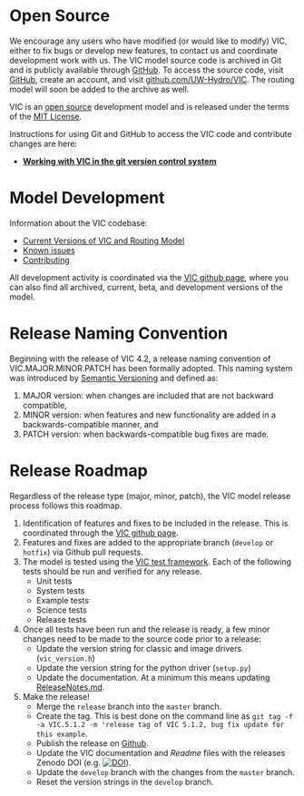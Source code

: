 # Open Source

We encourage any users who have modified (or would like to modify) VIC, either to fix bugs or develop new features, to contact us and coordinate development work with us. The VIC model source code is archived in Git and is publicly available through [GitHub](https://github.com). To access the source code, visit [GitHub](https://github.com), create an account, and visit [github.com/UW-Hydro/VIC](https://github.com/UW-Hydro/VIC). The routing model will soon be added to the archive as well.

VIC is an [open source](open-source-philosophy.md) development model and is released under the terms of the [MIT License](https://opensource.org/licenses/MIT).

Instructions for using Git and GitHub to access the VIC code and contribute changes are here:

*   **[Working with VIC in the git version control system](working-with-git.md)**

# Model Development

Information about the VIC codebase:

- [Current Versions of VIC and Routing Model](ReleaseNotes.md)
- [Known issues](https://github.com/UW-Hydro/VIC/issues)
- [Contributing](Contributing.md)

All development activity is coordinated via the [VIC github page](https://github.com/UW-Hydro/VIC), where you can also find all archived, current, beta, and development versions of the model.

# Release Naming Convention

Beginning with the release of VIC 4.2, a release naming convention of VIC.MAJOR.MINOR.PATCH has been formally adopted. This naming system was introduced by [Semantic Versioning](http://semver.org/spec/v2.0.0.html) and defined as:

1.  MAJOR version: when changes are included that are not backward compatible,
2.  MINOR version: when features and new functionality are added in a backwards-compatible manner, and
3.  PATCH version: when backwards-compatible bug fixes are made.

# Release Roadmap

Regardless of the release type (major, minor, patch), the VIC model release process follows this roadmap.

1. Identification of features and fixes to be included in the release.  This is coordinated through the [VIC github page](https://github.com/UW-Hydro/VIC).
1. Features and fixes are added to the appropriate branch (`develop` or `hotfix`) via Github pull requests.
1. The model is tested using the [VIC test framework](Testing.md).  Each of the following tests should be run and verified for any release.
    - Unit tests
    - System tests
    - Example tests
    - Science tests
    - Release tests
1. Once all tests have been run and the release is ready, a few minor changes need to be made to the source code prior to a release:
    - Update the version string for classic and image drivers (`vic_version.h`)
    - Update the version string for the python driver (`setup.py`)
    - Update the documentation.  At a minimum this means updating [ReleaseNotes.md]('ReleaseNotes.md').
1.  Make the release!
    - Merge the `release` branch into the `master` branch.
    - Create the tag. This is best done on the command line as `git tag -f -a VIC.5.1.2 -m 'release tag of VIC 5.1.2, bug fix update for this example`.
    - Publish the release on [Github](https://github.com/UW-Hydro/VIC/releases).
    - Update the VIC documentation and _Readme_ files with the releases Zenodo DOI (e.g. [![DOI](https://zenodo.org/badge/doi/10.5281/zenodo.35303.svg)](http://dx.doi.org/10.5281/zenodo.35303)).
    - Update the `develop` branch with the changes from the `master` branch.
    - Reset the version strings in the `develop` branch.
